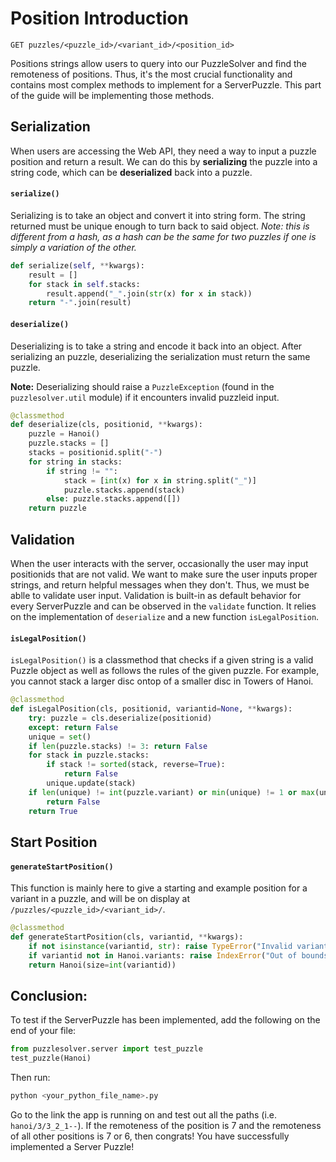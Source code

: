 # Position Introduction

```
GET puzzles/<puzzle_id>/<variant_id>/<position_id>
```
Positions strings allow users to query into our PuzzleSolver and find the remoteness of positions. Thus, it's the most crucial functionality and contains most complex methods to implement for a ServerPuzzle. This part of the guide will be implementing those methods.

## Serialization
When users are accessing the Web API, they need a way to input a puzzle position and return a result. We can do this by **serializing** the puzzle into a string code, which can be **deserialized** back into a puzzle.

#### **`serialize()`**

Serializing is to take an object and convert it into string form. The string returned must be unique enough to turn back to said object. *Note: this is different from a hash, as a hash can be the same for two puzzles if one is simply a variation of the other.*
```python
def serialize(self, **kwargs):
    result = []
    for stack in self.stacks:
        result.append("_".join(str(x) for x in stack))
    return "-".join(result)
```

#### **`deserialize()`**

Deserializing is to take a string and encode it back into an object. After serializing an puzzle, deserializing the serialization must return the same puzzle.

**Note:** Deserializing should raise a `PuzzleException` (found in the `puzzlesolver.util` module) if it encounters invalid puzzleid input.

```python
@classmethod
def deserialize(cls, positionid, **kwargs):
    puzzle = Hanoi()
    puzzle.stacks = []
    stacks = positionid.split("-")
    for string in stacks:
        if string != "":
            stack = [int(x) for x in string.split("_")]
            puzzle.stacks.append(stack)
        else: puzzle.stacks.append([])
    return puzzle
```

## Validation

When the user interacts with the server, occasionally the user may input positionids that are not valid. We want to make sure the user inputs proper strings, and return helpful messages when they don't. Thus, we must be ablle to validate user input. Validation is built-in as default behavior for every ServerPuzzle and can be observed in the `validate` function. It relies on the implementation of `deserialize` and a new function `isLegalPosition`.

#### **`isLegalPosition()`**

`isLegalPosition()` is a classmethod that checks if a given string is a valid Puzzle object as well as follows the rules of the given puzzle. For example, you cannot stack a larger disc ontop of a smaller disc in Towers of Hanoi.
```python
@classmethod
def isLegalPosition(cls, positionid, variantid=None, **kwargs):
    try: puzzle = cls.deserialize(positionid)
    except: return False
    unique = set()
    if len(puzzle.stacks) != 3: return False
    for stack in puzzle.stacks:
        if stack != sorted(stack, reverse=True):
            return False
        unique.update(stack)
    if len(unique) != int(puzzle.variant) or min(unique) != 1 or max(unique) != int(puzzle.variant):
        return False
    return True
```

## Start Position
#### **`generateStartPosition()`**

This function is mainly here to give a starting and example position for a variant in a puzzle, and will be on display at `/puzzles/<puzzle_id>/<variant_id>/`.
```python
@classmethod
def generateStartPosition(cls, variantid, **kwargs):
    if not isinstance(variantid, str): raise TypeError("Invalid variantid")
    if variantid not in Hanoi.variants: raise IndexError("Out of bounds variantid")
    return Hanoi(size=int(variantid))
```

## Conclusion:
To test if the ServerPuzzle has been implemented, add the following on the end of your file:
```python
from puzzlesolver.server import test_puzzle
test_puzzle(Hanoi)
```
Then run:
```bash
python <your_python_file_name>.py
```
Go to the link the app is running on and test out all the paths (i.e. `hanoi/3/3_2_1--`). If the remoteness of the position is 7 and the remoteness of all other positions is 7 or 6, then congrats! You have successfully implemented a Server Puzzle! 
